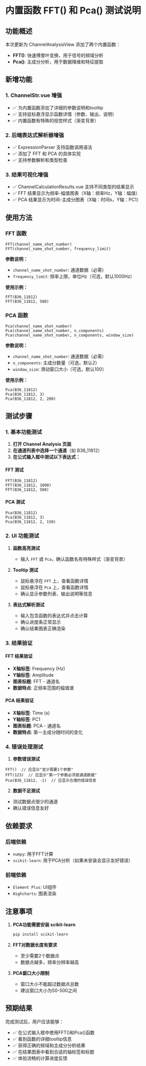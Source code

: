 # 内置函数 FFT() 和 Pca() 测试说明

## 功能概述

本次更新为 ChannelAnalysisView 添加了两个内置函数：
- **FFT()**: 快速傅里叶变换，用于信号的频域分析
- **Pca()**: 主成分分析，用于数据降维和特征提取

## 新增功能

### 1. ChannelStr.vue 增强
- ✅ 为内置函数添加了详细的参数说明和tooltip
- ✅ 支持鼠标悬浮显示函数详情（参数、输出、说明）
- ✅ 内置函数有特殊的视觉样式（渐变背景）

### 2. 后端表达式解析器增强  
- ✅ ExpressionParser 支持函数调用语法
- ✅ 添加了 FFT 和 PCA 的具体实现
- ✅ 支持参数解析和类型检查

### 3. 结果可视化增强
- ✅ ChannelCalculationResults.vue 支持不同类型的结果显示
- ✅ FFT 结果显示为频率-幅值图表（X轴：频率Hz，Y轴：幅值）
- ✅ PCA 结果显示为时间-主成分图表（X轴：时间s，Y轴：PC1）

## 使用方法

### FFT 函数
```
FFT(channel_name_shot_number)
FFT(channel_name_shot_number, frequency_limit)
```

**参数说明：**
- `channel_name_shot_number`: 通道数据（必需）
- `frequency_limit`: 频率上限，单位Hz（可选，默认1000Hz）

**使用示例：**
```
FFT(B36_11812)
FFT(B36_11812, 500)
```

### PCA 函数  
```
Pca(channel_name_shot_number)
Pca(channel_name_shot_number, n_components)
Pca(channel_name_shot_number, n_components, window_size)
```

**参数说明：**
- `channel_name_shot_number`: 通道数据（必需）
- `n_components`: 主成分数量（可选，默认2）
- `window_size`: 滑动窗口大小（可选，默认100）

**使用示例：**
```
Pca(B36_11812)
Pca(B36_11812, 3)
Pca(B36_11812, 2, 200)
```

## 测试步骤

### 1. 基本功能测试

1. **打开 Channel Analysis 页面**
2. **在通道列表中选择一个通道**（如 B36_11812）
3. **在公式输入框中测试以下表达式：**

#### FFT 测试
```
FFT(B36_11812)
FFT(B36_11812, 1000)
FFT(B36_11812, 500)
```

#### PCA 测试  
```
Pca(B36_11812)
Pca(B36_11812, 3)
Pca(B36_11812, 2, 150)
```

### 2. UI 功能测试

1. **函数高亮测试**
   - 输入 `FFT` 或 `Pca`，确认函数名有特殊样式（渐变背景）

2. **Tooltip 测试**
   - 鼠标悬浮在 `FFT` 上，查看函数详情
   - 鼠标悬浮在 `Pca` 上，查看函数详情
   - 确认显示参数列表、输出说明等信息

3. **表达式解析测试**
   - 输入包含函数的表达式并点击计算
   - 确认进度条正常显示
   - 确认结果图表正确渲染

### 3. 结果验证

#### FFT 结果验证
- **X轴标签**: Frequency (Hz)
- **Y轴标签**: Amplitude  
- **图表标题**: FFT - 通道名
- **数据特点**: 正频率范围的幅值谱

#### PCA 结果验证
- **X轴标签**: Time (s)
- **Y轴标签**: PC1
- **图表标题**: PCA - 通道名
- **数据特点**: 第一主成分随时间的变化

### 4. 错误处理测试

1. **参数错误测试**
```
FFT()  // 应显示"至少需要1个参数"
FFT(123)  // 应显示"第一个参数必须是通道数据"
Pca(B36_11812, -1)  // 应显示合理的错误信息
```

2. **数据不足测试**
- 测试数据点很少的通道
- 确认错误信息友好

## 依赖要求

### 后端依赖
- `numpy`: 用于FFT计算
- `scikit-learn`: 用于PCA分析（如果未安装会显示友好错误）

### 前端依赖
- `Element Plus`: UI组件
- `Highcharts`: 图表渲染

## 注意事项

1. **PCA功能需要安装 scikit-learn**
   ```bash
   pip install scikit-learn
   ```

2. **FFT对数据长度有要求**
   - 至少需要2个数据点
   - 数据点越多，频率分辨率越高

3. **PCA窗口大小限制**
   - 窗口大小不能超过数据点总数
   - 建议窗口大小为50-500之间

## 预期结果

完成测试后，用户应该能够：
- ✅ 在公式输入框中使用FFT()和Pca()函数
- ✅ 看到函数的详细tooltip信息
- ✅ 获得正确的频域和主成分分析结果
- ✅ 在结果图表中看到合适的轴标签和标题
- ✅ 体验流畅的计算进度反馈 